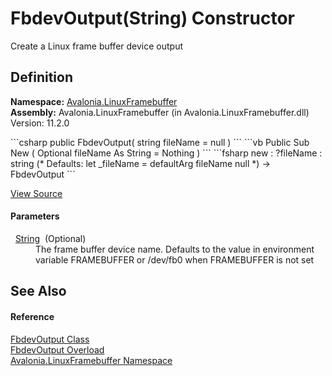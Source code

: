 # FbdevOutput(String) Constructor


Create a Linux frame buffer device output



## Definition
**Namespace:** <a href="N_Avalonia_LinuxFramebuffer">Avalonia.LinuxFramebuffer</a>  
**Assembly:** Avalonia.LinuxFramebuffer (in Avalonia.LinuxFramebuffer.dll) Version: 11.2.0

<Tabs groupId="api-code-preview">
<TabItem value="csharp" label="C#">
```csharp
public FbdevOutput(
	string fileName = null
)
```
</TabItem>
<TabItem value="vb" label="VB">
```vb
Public Sub New ( 
	Optional fileName As String = Nothing
)
```
</TabItem>
<TabItem value="fsharp" label="F#">
```fsharp
new : 
        ?fileName : string 
(* Defaults:
        let _fileName = defaultArg fileName null
*)
-> FbdevOutput
```
</TabItem>
</Tabs>



<a href="https://github.com/AvaloniaUI/Avalonia/tree/master/src/Linux/Avalonia.LinuxFramebuffer/Output/FbdevOutput.cs#L27" title="View the source code">View Source</a>



#### Parameters
<dl><dt>  <a href="https://learn.microsoft.com/dotnet/api/system.string" target="_blank" rel="noopener noreferrer">String</a>  (Optional)</dt><dd>The frame buffer device name. Defaults to the value in environment variable FRAMEBUFFER or /dev/fb0 when FRAMEBUFFER is not set</dd></dl>

## See Also


#### Reference
<a href="T_Avalonia_LinuxFramebuffer_FbdevOutput">FbdevOutput Class</a>  
<a href="Overload_Avalonia_LinuxFramebuffer_FbdevOutput__ctor">FbdevOutput Overload</a>  
<a href="N_Avalonia_LinuxFramebuffer">Avalonia.LinuxFramebuffer Namespace</a>  

